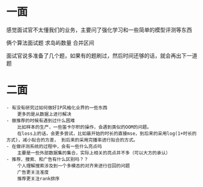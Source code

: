 # 一面


感觉面试官不太懂我们的业务，主要问了强化学习和一些简单的模型评测等东西

俩个算法面试题
求岛屿数量
合并区间

面试官说多准备了几个题，如果有的题刷过，然后时间还够的话，就会再出下一道题



# 二面
    - 有没有研究过如何做好IP风格化业界的一些东西
        更多的是从数据上进行解决
    - 做推荐的时候有遇到过什么困难
        比如样本的生产，一些笛卡尔积的操作，会遇到类似的OOM的问题。
        在loss上的话，会更多尝试，比如最开始的时长的直接mse，到后来的采用log(1+时长的方式)，减小拟合的方差， 到后来的采用完播率进行拟合的方式。
    - 在做评测系统的过程中，会有一些什么亮点吗
        主要是一些外部数据集的集合，实际上相关的亮点并不多（可以大方的承认）
    - 推荐、搜索、和广告有什么区别吗？？
        个人理解搜索涉及到一个多模态的对齐来进行召回的问题
        广告更关注准度
        推荐更关注rank排序
